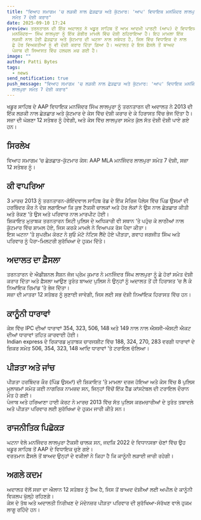 ```yaml
---
title: "ਵਿਆਹ ਸਮਾਗਮ 'ਚ ਲੜਕੀ ਨਾਲ ਛੇੜਛਾੜ ਅਤੇ ਕੁੱਟਮਾਰ: 'ਆਪ' ਵਿਧਾਇਕ ਮਨਜਿੰਦਰ ਲਾਲਪੁਰਾ
  ਸਮੇਤ 7 ਦੋਸ਼ੀ ਕਰਾਰ"
date: 2025-09-10 17:24
preview: ਤਰਨਤਾਰਨ ਦੀ ਇੱਕ ਅਦਾਲਤ ਨੇ ਖਡੂਰ ਸਾਹਿਬ ਤੋਂ ਆਮ ਆਦਮੀ ਪਾਰਟੀ (ਆਪ) ਦੇ ਵਿਧਾਇਕ
  ਮਨਜਿੰਦਰー ਸਿੰਘ ਲਾਲਪੁਰਾ ਨੂੰ ਇੱਕ ਗੰਭੀਰ ਮਾਮਲੇ ਵਿੱਚ ਦੋਸ਼ੀ ਠਹਿਰਾਇਆ ਹੈ। ਇਹ ਮਾਮਲਾ ਇੱਕ
  ਲੜਕੀ ਨਾਲ ਹੋਈ ਛੇੜਛਾੜ ਅਤੇ ਕੁੱਟਮਾਰ ਦੀ ਘਟਨਾ ਨਾਲ ਸਬੰਧਤ ਹੈ, ਜਿਸ ਵਿੱਚ ਵਿਧਾਇਕ ਦੇ ਨਾਲ
  ਛੇ ਹੋਰ ਵਿਅਕਤੀਆਂ ਨੂੰ ਵੀ ਦੋਸ਼ੀ ਕਰਾਰ ਦਿੱਤਾ ਗਿਆ ਹੈ। ਅਦਾਲਤ ਦੇ ਇਸ ਫੈਸਲੇ ਤੋਂ ਬਾਅਦ
  ਪੰਜਾਬ ਦੀ ਸਿਆਸਤ ਵਿੱਚ ਹਲਚਲ ਮਚ ਗਈ ਹੈ।
image: ""
author: Patti Bytes
tags:
  - news
send_notification: true
push_message: "ਵਿਆਹ ਸਮਾਗਮ 'ਚ ਲੜਕੀ ਨਾਲ ਛੇੜਛਾੜ ਅਤੇ ਕੁੱਟਮਾਰ: 'ਆਪ' ਵਿਧਾਇਕ ਮਨਜਿੰਦਰ
  ਲਾਲਪੁਰਾ ਸਮੇਤ 7 ਦੋਸ਼ੀ ਕਰਾਰ"
---
```

<!--StartFragment-->

ਖਡੂਰ ਸਾਹਿਬ ਦੇ AAP ਵਿਧਾਇਕ ਮਨਜਿੰਦਰ ਸਿੰਘ ਲਾਲਪੁਰਾ ਨੂੰ ਤਰਨਤਾਰਨ ਦੀ ਅਦਾਲਤ ਨੇ 2013 ਦੀ ਇੱਕ ਲੜਕੀ ਨਾਲ ਛੇੜਛਾੜ ਅਤੇ ਕੁੱਟਮਾਰ ਦੇ ਕੇਸ ਵਿੱਚ ਦੋਸ਼ੀ ਕਰਾਰ ਦੇ ਕੇ ਹਿਰਾਸਤ ਵਿੱਚ ਭੇਜ ਦਿੱਤਾ ਹੈ। ਸਜ਼ਾ ਦੀ ਘੋਸ਼ਣਾ 12 ਸਤੰਬਰ ਨੂੰ ਹੋਵੇਗੀ, ਅਤੇ ਕੇਸ ਵਿੱਚ ਲਾਲਪੁਰਾ ਸਮੇਤ ਕੁੱਲ ਸੱਤ ਦੋਸ਼ੀ ਦੋਸ਼ੀ ਪਾਏ ਗਏ ਹਨ।[](https://www.hindustantimes.com/cities/chandigarh-news/punjab-khadoor-sahib-aap-mla-lalpura-arrested-in-12-year-old-molestation-case-101757498951751.html)

## ਸਿਰਲੇਖ

ਵਿਆਹ ਸਮਾਗਮ ‘ਚ ਛੇੜਛਾੜ-ਕੁੱਟਮਾਰ ਕੇਸ: AAP MLA ਮਨਜਿੰਦਰ ਲਾਲਪੁਰਾ ਸਮੇਤ 7 ਦੋਸ਼ੀ, ਸਜ਼ਾ 12 ਸਤੰਬਰ ਨੂੰ।[](https://www.ptcnews.tv/punjab-2/khadoor-sahib-mla-manjinder-singh-lalpura-molestation-assault-case-punjab-news-4414326)

## ਕੀ ਵਾਪਰਿਆ

3 ਮਾਰਚ 2013 ਨੂੰ ਤਰਨਤਾਰਨ-ਗੋਇੰਦਵਾਲ ਸਾਹਿਬ ਰੋਡ ਦੇ ਇੱਕ ਮੈਰਿਜ ਪੈਲੇਸ ਵਿੱਚ ਪਿੰਡ ਉਸਮਾਂ ਦੀ ਹਰਬਿੰਦਰ ਕੌਰ ਨੇ ਦੋਸ਼ ਲਗਾਇਆ ਕਿ ਕੁਝ ਟੈਕਸੀ ਚਾਲਕਾਂ ਅਤੇ ਹੋਰ ਲੋਕਾਂ ਨੇ ਉਸ ਨਾਲ ਛੇੜਛਾੜ ਕੀਤੀ ਅਤੇ ਰੋਕਣ ‘ਤੇ ਉਸ ਅਤੇ ਪਰਿਵਾਰ ਨਾਲ ਮਾਰਪੀਟ ਹੋਈ।[](https://www.ptcnews.tv/punjab-2/khadoor-sahib-mla-manjinder-singh-lalpura-molestation-assault-case-punjab-news-4414326)\
ਸ਼ਿਕਾਇਤ ਮੁਤਾਬਕ ਤਰਨਤਾਰਨ ਸਿਟੀ ਪੁਲਿਸ ਦੇ ਅਧਿਕਾਰੀ ਵੀ ਸਥਾਨ ‘ਤੇ ਪਹੁੰਚ ਕੇ ਲਾਠੀਆਂ ਨਾਲ ਕੁੱਟਮਾਰ ਵਿੱਚ ਸ਼ਾਮਲ ਹੋਏ, ਜਿਸ ਕਰਕੇ ਮਾਮਲੇ ਨੇ ਵਿਆਪਕ ਰੋਸ ਪੈਦਾ ਕੀਤਾ।[](https://www.ptcnews.tv/punjab-2/khadoor-sahib-mla-manjinder-singh-lalpura-molestation-assault-case-punjab-news-4414326)\
ਇਸ ਘਟਨਾ ‘ਤੇ ਸੁਪਰੀਮ ਕੋਰਟ ਨੇ ਸੁਓ ਮੋਟੋ ਨੋਟਿਸ ਲੈਂਦੇ ਹੋਏ ਪੀੜਤਾ, ਗਵਾਹ ਜਗਜੀਤ ਸਿੰਘ ਅਤੇ ਪਰਿਵਾਰ ਨੂੰ ਪੈਰਾ-ਮਿਲਟਰੀ ਸੁਰੱਖਿਆ ਦੇ ਹੁਕਮ ਦਿੱਤੇ।[](https://indianexpress.com/article/cities/chandigarh/aap-mla-manjinder-singh-lalpura-convicted-arrested-in-2013-molestation-case-10241914/lite/)

## ਅਦਾਲਤ ਦਾ ਫ਼ੈਸਲਾ

ਤਰਨਤਾਰਨ ਦੇ ਐਡੀਸ਼ਨਲ ਸੈਸ਼ਨ ਜੱਜ ਪ੍ਰੇਮ ਕੁਮਾਰ ਨੇ ਮਨਜਿੰਦਰ ਸਿੰਘ ਲਾਲਪੁਰਾ ਨੂੰ ਛੇ ਹੋਰਾਂ ਸਮੇਤ ਦੋਸ਼ੀ ਕਰਾਰ ਦਿੱਤਾ ਅਤੇ ਫ਼ੈਸਲਾ ਆਉਣ ਤੁਰੰਤ ਬਾਅਦ ਪੁਲਿਸ ਨੇ ਉਨ੍ਹਾਂ ਨੂੰ ਅਦਾਲਤ ਤੋਂ ਹੀ ਹਿਰਾਸਤ ‘ਚ ਲੈ ਕੇ ਨਿਆਂਇਕ ਰਿਮਾਂਡ ‘ਤੇ ਭੇਜ ਦਿੱਤਾ।[](https://www.ptcnews.tv/punjab-2/khadoor-sahib-mla-manjinder-singh-lalpura-molestation-assault-case-punjab-news-4414326)\
ਸਜ਼ਾ ਦੀ ਮਾਤਰਾ 12 ਸਤੰਬਰ ਨੂੰ ਸੁਣਾਈ ਜਾਵੇਗੀ, ਜਿਸ ਲਈ ਸਭ ਦੋਸ਼ੀ ਨਿਆਂਇਕ ਹਿਰਾਸਤ ਵਿੱਚ ਹਨ।[](https://www.hindustantimes.com/cities/chandigarh-news/punjab-khadoor-sahib-aap-mla-lalpura-arrested-in-12-year-old-molestation-case-101757498951751.html)

## ਕਾਨੂੰਨੀ ਧਾਰਾਵਾਂ

ਕੇਸ ਵਿੱਚ IPC ਦੀਆਂ ਧਾਰਾਵਾਂ 354, 323, 506, 148 ਅਤੇ 149 ਨਾਲ ਨਾਲ ਐਸਸੀ-ਐਸਟੀ ਐਕਟ ਦੀਆਂ ਧਾਰਾਵਾਂ ਤਹਿਤ ਕਾਰਵਾਈ ਹੋਈ।[](https://www.ptcnews.tv/punjab-2/khadoor-sahib-mla-manjinder-singh-lalpura-molestation-assault-case-punjab-news-4414326)\
Indian express ਦੇ ਰਿਕਾਰਡ ਮੁਤਾਬਕ ਚਾਰਜਸ਼ੀਟ ਵਿੱਚ 188, 324, 270, 283 ਵਰਗੀ ਧਾਰਾਵਾਂ ਦੇ ਜ਼ਿਕਰ ਸਮੇਤ 506, 354, 323, 148 ਆਦਿ ਧਾਰਾਵਾਂ ‘ਤੇ ਟਰਾਇਲ ਚੱਲਿਆ।[](https://indianexpress.com/article/cities/chandigarh/aap-mla-manjinder-singh-lalpura-convicted-arrested-in-2013-molestation-case-10241914/lite/)

## ਪੀੜਤਾ ਅਤੇ ਜਾਂਚ

ਪੀੜਤਾ ਹਰਬਿੰਦਰ ਕੌਰ (ਪਿੰਡ ਉਸਮਾਂ) ਦੀ ਸ਼ਿਕਾਇਤ ‘ਤੇ ਮਾਮਲਾ ਦਰਜ ਹੋਇਆ ਅਤੇ ਕੇਸ ਵਿੱਚ 8 ਪੁਲਿਸ ਮੁਲਾਜ਼ਮਾਂ ਸਮੇਤ ਕਈ ਨਾਗਰਿਕ ਨਾਮਜ਼ਦ ਸਨ, ਜਿਨ੍ਹਾਂ ਵਿੱਚੋਂ ਇੱਕ ਹੈੱਡ ਕਾਂਸਟੇਬਲ ਦੀ ਟਰਾਇਲ ਦੌਰਾਨ ਮੌਤ ਹੋ ਗਈ।[](https://www.ptcnews.tv/punjab-2/khadoor-sahib-mla-manjinder-singh-lalpura-molestation-assault-case-punjab-news-4414326)\
ਪੰਜਾਬ ਅਤੇ ਹਰਿਆਣਾ ਹਾਈ ਕੋਰਟ ਨੇ ਮਾਰਚ 2013 ਵਿੱਚ ਸੱਤ ਪੁਲਿਸ ਕਰਮਚਾਰੀਆਂ ਦੇ ਤੁਰੰਤ ਤਬਾਦਲੇ ਅਤੇ ਪੀੜਤਾ ਪਰਿਵਾਰ ਲਈ ਸੁਰੱਖਿਆ ਦੇ ਹੁਕਮ ਜਾਰੀ ਕੀਤੇ ਸਨ।[](https://indianexpress.com/article/cities/chandigarh/aap-mla-manjinder-singh-lalpura-convicted-arrested-in-2013-molestation-case-10241914/lite/)

## ਰਾਜਨੀਤਿਕ ਪਿਛੋਕੜ

ਘਟਨਾ ਵੇਲੇ ਮਨਜਿੰਦਰ ਲਾਲਪੁਰਾ ਟੈਕਸੀ ਚਾਲਕ ਸਨ, ਜਦਕਿ 2022 ਦੇ ਵਿਧਾਨਸਭਾ ਚੋਣਾਂ ਵਿੱਚ ਉਹ ਖਡੂਰ ਸਾਹਿਬ ਤੋਂ AAP ਦੇ ਵਿਧਾਇਕ ਚੁਣੇ ਗਏ।[](https://www.hindustantimes.com/cities/chandigarh-news/punjab-khadoor-sahib-aap-mla-lalpura-arrested-in-12-year-old-molestation-case-101757498951751.html)\
ਵਰਤਮਾਨ ਫ਼ੈਸਲੇ ਤੋਂ ਬਾਅਦ ਉਨ੍ਹਾਂ ਦੇ ਵਕੀਲਾਂ ਨੇ ਕਿਹਾ ਹੈ ਕਿ ਕਾਨੂੰਨੀ ਲੜਾਈ ਜਾਰੀ ਰਹੇਗੀ।[](https://www.hindustantimes.com/cities/chandigarh-news/punjab-khadoor-sahib-aap-mla-lalpura-arrested-in-12-year-old-molestation-case-101757498951751.html)

## ਅਗਲੇ ਕਦਮ

ਅਦਾਲਤ ਵੱਲੋਂ ਸਜ਼ਾ ਦਾ ਐਲਾਨ 12 ਸਤੰਬਰ ਨੂੰ ਤੈਅ ਹੈ, ਜਿਸ ਤੋਂ ਬਾਅਦ ਦੋਸ਼ੀਆਂ ਲਈ ਅਪੀਲ ਦੇ ਕਾਨੂੰਨੀ ਵਿਕਲਪ ਖੁੱਲ੍ਹੇ ਰਹਿਣਗੇ।[](https://www.hindustantimes.com/cities/chandigarh-news/punjab-khadoor-sahib-aap-mla-lalpura-arrested-in-12-year-old-molestation-case-101757498951751.html)\
ਕੇਸ ਦੇ ਤੱਥ ਅਤੇ ਅਦਾਲਤੀ ਨਿਰੀਖਣ ਦੇ ਮੱਦੇਨਜ਼ਰ ਪੀੜਤਾ ਪਰਿਵਾਰ ਦੀ ਸੁਰੱਖਿਆ-ਸੰਰੱਖਣ ਵਾਲੇ ਹੁਕਮ ਲਾਗੂ ਰਹਿੰਦੇ ਹਨ।[](https://indianexpress.com/article/cities/chandigarh/aap-mla-manjinder-singh-lalpura-convicted-arrested-in-2013-molestation-case-10241914/lite/)